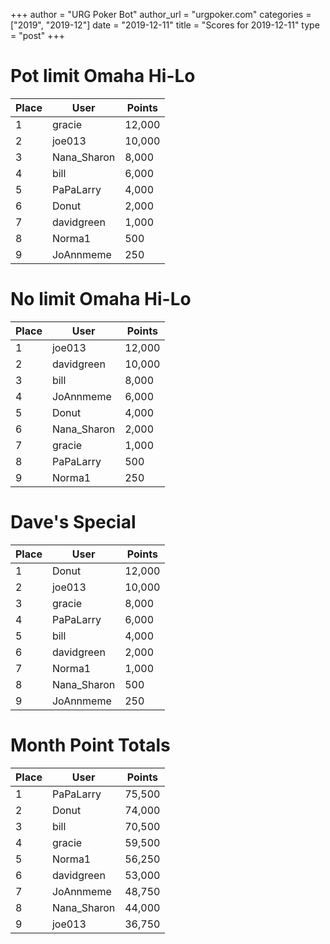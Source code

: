 +++
author = "URG Poker Bot"
author_url = "urgpoker.com"
categories = ["2019", "2019-12"]
date = "2019-12-11"
title = "Scores for 2019-12-11"
type = "post"
+++
# Pot limit Omaha Hi-Lo

| Place | User | Points |
|-------|------|--------|
| 1 | gracie | 12,000 |
| 2 | joe013 | 10,000 |
| 3 | Nana_Sharon | 8,000 |
| 4 | bill | 6,000 |
| 5 | PaPaLarry | 4,000 |
| 6 | Donut | 2,000 |
| 7 | davidgreen | 1,000 |
| 8 | Norma1 | 500 |
| 9 | JoAnnmeme | 250 |

# No limit Omaha Hi-Lo

| Place | User | Points |
|-------|------|--------|
| 1 | joe013 | 12,000 |
| 2 | davidgreen | 10,000 |
| 3 | bill | 8,000 |
| 4 | JoAnnmeme | 6,000 |
| 5 | Donut | 4,000 |
| 6 | Nana_Sharon | 2,000 |
| 7 | gracie | 1,000 |
| 8 | PaPaLarry | 500 |
| 9 | Norma1 | 250 |

# Dave's Special

| Place | User | Points |
|-------|------|--------|
| 1 | Donut | 12,000 |
| 2 | joe013 | 10,000 |
| 3 | gracie | 8,000 |
| 4 | PaPaLarry | 6,000 |
| 5 | bill | 4,000 |
| 6 | davidgreen | 2,000 |
| 7 | Norma1 | 1,000 |
| 8 | Nana_Sharon | 500 |
| 9 | JoAnnmeme | 250 |

# Month Point Totals

| Place | User | Points |
|-------|------|--------|
| 1 | PaPaLarry | 75,500 |
| 2 | Donut | 74,000 |
| 3 | bill | 70,500 |
| 4 | gracie | 59,500 |
| 5 | Norma1 | 56,250 |
| 6 | davidgreen | 53,000 |
| 7 | JoAnnmeme | 48,750 |
| 8 | Nana_Sharon | 44,000 |
| 9 | joe013 | 36,750 |
